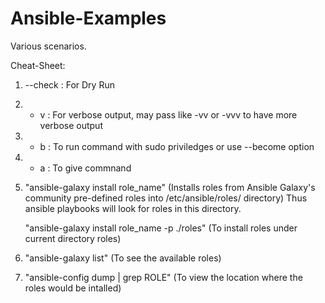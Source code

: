 # Ansible-Examples
Various scenarios.


Cheat-Sheet:

1. --check : For Dry Run
2. - v : For verbose output, may pass like -vv or -vvv to have more verbose output
3. - b : To run command with sudo priviledges or use --become option
4. - a : To give commnand
5. "ansible-galaxy install role_name" (Installs roles from Ansible Galaxy's community pre-defined roles into /etc/ansible/roles/  directory)
   Thus ansible playbooks will look for roles in this directory.
   
   "ansible-galaxy install role_name -p ./roles" (To install roles under current directory roles)
6. "ansible-galaxy list" (To see the available roles)
7. "ansible-config dump | grep ROLE" (To view the location where the roles would be intalled)
